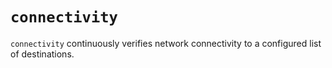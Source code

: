 # `connectivity`

`connectivity` continuously verifies network connectivity to a configured list
of destinations.
